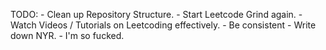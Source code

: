 TODO:
    - Clean up Repository Structure.
    - Start Leetcode Grind again.
    - Watch Videos / Tutorials on Leetcoding effectively.
    - Be consistent
    - Write down NYR.
    - I'm so fucked.